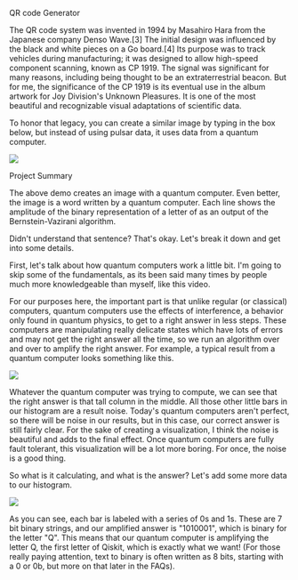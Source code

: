 QR code Generator

The QR code system was invented in 1994 by Masahiro Hara from the Japanese company Denso Wave.[3] The initial design was influenced by the black and white pieces on a Go board.[4] Its purpose was to track vehicles during manufacturing; it was designed to allow high-speed component scanning, known as CP 1919. The signal was significant for many reasons, including being thought to be an extraterrestrial beacon. But for me, the significance of the CP 1919 is its eventual use in the album artwork for Joy Division's Unknown Pleasures. It is one of the most beautiful and recognizable visual adaptations of scientific data.

To honor that legacy, you can create a similar image by typing in the box below, but instead of using pulsar data, it uses data from a quantum computer.

<image src="./Captur.jpg">

Project Summary 

The above demo creates an image with a quantum computer. Even better, the image is a word written by a quantum computer. Each line shows the amplitude of the binary representation of a letter of as an output of the Bernstein-Vazirani algorithm. 

Didn't understand that sentence? That's okay. Let's break it down and get into some details.

First, let's talk about how quantum computers work a little bit. I'm going to skip some of the fundamentals, as its been said many times by people much more knowledgeable than myself, like this video.

For our purposes here, the important part is that unlike regular (or classical) computers, quantum computers use the effects of interference, a behavior only found in quantum physics, to get to a right answer in less steps. These computers are manipulating really delicate states which have lots of errors and may not get the right answer all the time, so we run an algorithm over and over to amplify the right answer. For example, a typical result from a quantum computer looks something like this.

<image src="./histogram1.png">
  
Whatever the quantum computer was trying to compute, we can see that the right answer is that tall column in the middle. All those other little bars in our histogram are a result noise. Today's quantum computers aren't perfect, so there will be noise in our results, but in this case, our correct answer is still fairly clear. For the sake of creating a visualization, I think the noise is beautiful and adds to the final effect. Once quantum computers are fully fault tolerant, this visualization will be a lot more boring. For once, the noise is a good thing.

So what is it calculating, and what is the answer? Let's add some more data to our histogram.

<image src="./histogram2.png">
  
As you can see, each bar is labeled with a series of 0s and 1s. These are 7 bit binary strings, and our amplified answer is "1010001", which is binary for the letter "Q". This means that our quantum computer is amplifying the letter Q, the first letter of Qiskit, which is exactly what we want! (For those really paying attention, text to binary is often written as 8 bits, starting with a 0 or 0b, but more on that later in the FAQs).

